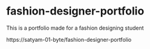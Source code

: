 # fashion-designer-portfolio
This is a portfolio made for a fashion designing student

https://satyam-01-byte/fashion-designer-portfolio
